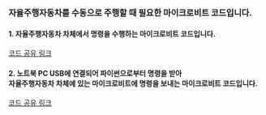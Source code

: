 ### 자율주행자동차를 수동으로 주행할 때 필요한 마이크로비트 코드입니다. 

#### 1. 자율주행자동차 차체에서 명령을 수행하는 마이크로비트 코드입니다. <br>
  [코드 공유 링크](https://makecode.microbit.org/_8K8Uk71dh18s)

#### 2. 노트북 PC USB에 연결되어 파이썬으로부터 명령을 받아 <br>자율주행자동차 차체에 있는 마이크로비트에 명령을 보내는 마이크로비트 코드입니다. <br>
  [코드 공유 링크](https://makecode.microbit.org/_8K8Uk71dh18s)
